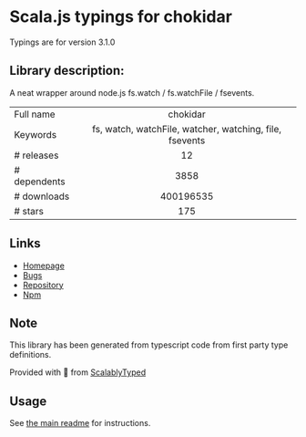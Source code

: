 
# Scala.js typings for chokidar

Typings are for version 3.1.0

## Library description:
A neat wrapper around node.js fs.watch / fs.watchFile / fsevents.

|                    |                 |
| ------------------ | :-------------: |
| Full name          | chokidar |
| Keywords           | fs, watch, watchFile, watcher, watching, file, fsevents |
| # releases         | 12 |
| # dependents       | 3858 |
| # downloads        | 400196535 |
| # stars            | 175 |

## Links
- [Homepage](https://github.com/paulmillr/chokidar)
- [Bugs](https://github.com/paulmillr/chokidar/issues)
- [Repository](https://github.com/paulmillr/chokidar)
- [Npm](https://www.npmjs.com/package/chokidar)
    


## Note
This library has been generated from typescript code from first party type definitions.

Provided with :purple_heart: from [ScalablyTyped](https://github.com/oyvindberg/ScalablyTyped)

## Usage
See [the main readme](../../readme.md) for instructions.


